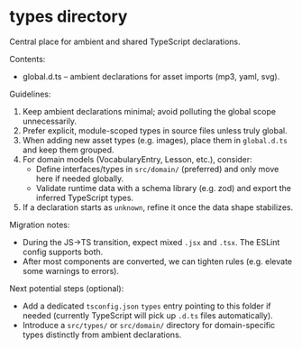# types directory

Central place for ambient and shared TypeScript declarations.

Contents:
- global.d.ts – ambient declarations for asset imports (mp3, yaml, svg).

Guidelines:
1. Keep ambient declarations minimal; avoid polluting the global scope unnecessarily.
2. Prefer explicit, module-scoped types in source files unless truly global.
3. When adding new asset types (e.g. images), place them in `global.d.ts` and keep them grouped.
4. For domain models (VocabularyEntry, Lesson, etc.), consider:
   - Define interfaces/types in `src/domain/` (preferred) and only move here if needed globally.
   - Validate runtime data with a schema library (e.g. zod) and export the inferred TypeScript types.
5. If a declaration starts as `unknown`, refine it once the data shape stabilizes.

Migration notes:
- During the JS→TS transition, expect mixed `.jsx` and `.tsx`. The ESLint config supports both.
- After most components are converted, we can tighten rules (e.g. elevate some warnings to errors).

Next potential steps (optional):
- Add a dedicated `tsconfig.json` `types` entry pointing to this folder if needed (currently TypeScript will pick up `.d.ts` files automatically).
- Introduce a `src/types/` or `src/domain/` directory for domain-specific types distinctly from ambient declarations.
